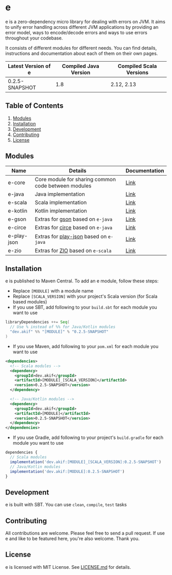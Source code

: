 
[//]: # "This file is generated by [mdoc](https://scalameta.org/mdoc). Do not edit it directly as it will be overwritten. Instead edit corresponding file in docs folder."

# e

e is a zero-dependency micro library for dealing with errors on JVM. It aims to unify error handling across different JVM applications by providing an error model, ways to encode/decode errors and ways to use errors throughout your codebase.

It consists of different modules for different needs. You can find details, instructions and documentation about each of them on their own pages.

| Latest Version of e | Compiled Java Version | Compiled Scala Versions |
| ------------------- | --------------------- | ----------------------- |
| 0.2.5-SNAPSHOT           | 1.8        | 2.12, 2.13  |

## Table of Contents

1. [Modules](#modules)
2. [Installation](#installation)
3. [Development](#development)
4. [Contributing](#contributing)
5. [License](#license)

## Modules

| Name        | Details                                                                              | Documentation                 |
| ----------- | ------------------------------------------------------------------------------------ | ----------------------------- |
| e-core      | Core module for sharing common code between modules                                  | [Link](e-core/README.md)      |
| e-java      | Java implementation                                                                  | [Link](e-java/README.md)      |
| e-scala     | Scala implementation                                                                 | [Link](e-scala/README.md)     |
| e-kotlin    | Kotlin implementation                                                                | [Link](e-kotlin/README.md)    |
| e-gson      | Extras for [gson](https://github.com/google/gson) based on `e-java`                  | [Link](e-gson/README.md)      |
| e-circe     | Extras for [circe](https://circe.github.io) based on `e-java`                        | [Link](e-circe/README.md)     |
| e-play-json | Extras for [play-json](https://github.com/playframework/play-json) based on `e-java` | [Link](e-play-json/README.md) |
| e-zio       | Extras for [ZIO](https://zio.dev) based on `e-scala`                                 | [Link](e-zio/README.md)       |

## Installation

e is published to Maven Central. To add an e module, follow these steps:

* Replace `[MODULE]` with a module name
* Replace `[SCALA_VERSION]` with your project's Scala version (for Scala based modules)
* If you use SBT, add following to your `build.sbt` for each module you want to use
```scala
libraryDependencies ++= Seq(
  // Use % instead of %% for Java/Kotlin modules
  "dev.akif" %% "[MODULE]" % "0.2.5-SNAPSHOT"
)
```
* If you use Maven, add following to your `pom.xml` for each module you want to use
```xml
<dependencies>
  <!-- Scala modules -->
  <dependency>
    <groupId>dev.akif</groupId>
    <artifactId>[MODULE]_[SCALA_VERSION]</artifactId>
    <version>0.2.5-SNAPSHOT</version>
  </dependency>

  <!-- Java/Kotlin modules -->
  <dependency>
    <groupId>dev.akif</groupId>
    <artifactId>[MODULE]</artifactId>
    <version>0.2.5-SNAPSHOT</version>
  </dependency>
</dependencies>
```
* If you use Gradle, add following to your project's `build.gradle` for each module you want to use

```javascript
dependencies {
  // Scala modules
  implementation('dev.akif:[MODULE]_[SCALA_VERSION]:0.2.5-SNAPSHOT')
  // Java/Kotlin modules
  implementation('dev.akif:[MODULE]:0.2.5-SNAPSHOT')
}
```

## Development

e is built with SBT. You can use `clean`, `compile`, `test` tasks

## Contributing

All contributions are welcome. Please feel free to send a pull request. If use e and like to be featured here, you're also welcome. Thank you.

## License

e is licensed with MIT License. See [LICENSE.md](LICENSE.md) for details.
